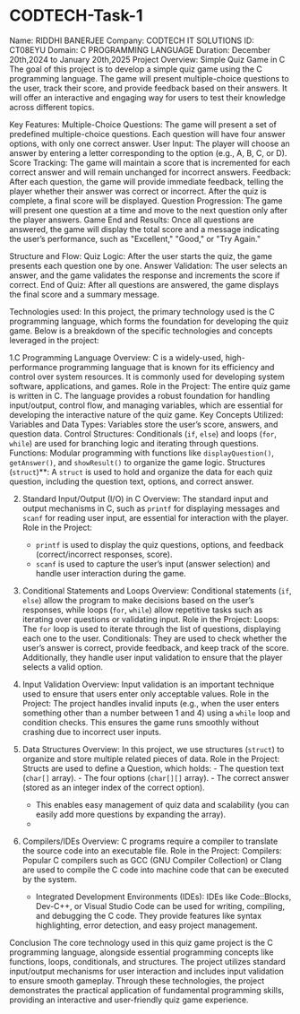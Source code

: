 # CODTECH-Task-1
Name: RIDDHI BANERJEE
Company: CODTECH IT SOLUTIONS
ID: CT08EYU
Domain: C PROGRAMMING LANGUAGE
Duration: December 20th,2024 to January 20th,2025
Project Overview: 
Simple Quiz Game in C
The goal of this project is to develop a simple quiz game using the C programming language. The game will present multiple-choice questions to the user, track their score, and provide feedback based on their answers. It will offer an interactive and engaging way for users to test their knowledge across different topics.

Key Features:
Multiple-Choice Questions: The game will present a set of predefined multiple-choice questions. Each question will have four answer options, with only one correct answer.
User Input: The player will choose an answer by entering a letter corresponding to the option (e.g., A, B, C, or D).
Score Tracking: The game will maintain a score that is incremented for each correct answer and will remain unchanged for incorrect answers.
Feedback: After each question, the game will provide immediate feedback, telling the player whether their answer was correct or incorrect. After the quiz is complete, a final score will be displayed.
Question Progression: The game will present one question at a time and move to the next question only after the player answers.
Game End and Results: Once all questions are answered, the game will display the total score and a message indicating the user’s performance, such as "Excellent," "Good," or "Try Again."

Structure and Flow:
Quiz Logic: After the user starts the quiz, the game presents each question one by one.
Answer Validation: The user selects an answer, and the game validates the response and increments the score if correct.
End of Quiz: After all questions are answered, the game displays the final score and a summary message.

Technologies used:
In this project, the primary technology used is the C programming language, which forms the foundation for developing the quiz game. Below is a breakdown of the specific technologies and concepts leveraged in the project:

1.C Programming Language
Overview: C is a widely-used, high-performance programming language that is known for its efficiency and control over system resources. It is commonly used for developing system software, applications, and games.
Role in the Project: The entire quiz game is written in C. The language provides a robust foundation for handling input/output, control flow, and managing variables, which are essential for developing the interactive nature of the quiz game.
Key Concepts Utilized:
Variables and Data Types: Variables store the user’s score, answers, and question data.
Control Structures: Conditionals (`if`, `else`) and loops (`for`, `while`) are used for branching logic and iterating through questions.
Functions: Modular programming with functions like `displayQuestion()`, `getAnswer()`, and `showResult()` to organize the game logic.
Structures (`struct`)**: A `struct` is used to hold and organize the data for each quiz question, including the question text, options, and correct answer.

 2. Standard Input/Output (I/O) in C
   Overview: The standard input and output mechanisms in C, such as `printf` for displaying messages and `scanf` for reading user input, are essential for interaction with the player.
   Role in the Project: 
     - `printf` is used to display the quiz questions, options, and feedback (correct/incorrect responses, score).
     - `scanf` is used to capture the user’s input (answer selection) and handle user interaction during the game.

3. Conditional Statements and Loops
   Overview: Conditional statements (`if`, `else`) allow the program to make decisions based on the user’s responses, while loops (`for`, `while`) allow repetitive tasks such as iterating over questions or 
   validating input.
   Role in the Project:
     Loops: The `for` loop is used to iterate through the list of questions, displaying each one to the user.
     Conditionals: They are used to check whether the user’s answer is correct, provide feedback, and keep track of the score. Additionally, they handle user input validation to ensure that the player selects a        valid option.

4. Input Validation
   Overview: Input validation is an important technique used to ensure that users enter only acceptable values.
   Role in the Project: The project handles invalid inputs (e.g., when the user enters something other than a number between 1 and 4) using a `while` loop and condition checks. This ensures the game runs smoothly 
   without crashing due to incorrect user inputs.

5. Data Structures
   Overview: In this project, we use structures (`struct`) to organize and store multiple related pieces of data.
   Role in the Project:
   Structs are used to define a Question, which holds:
       - The question text (`char[]` array).
       - The four options (`char[][]` array).
       - The correct answer (stored as an integer index of the correct option).
   - This enables easy management of quiz data and scalability (you can easily add more questions by expanding the array).
   - 
7. Compilers/IDEs
   Overview: C programs require a compiler to translate the source code into an executable file.
   Role in the Project:
   Compilers: Popular C compilers such as GCC (GNU Compiler Collection) or Clang are used to compile the C code into machine code that can be executed by the system.
     - Integrated Development Environments (IDEs): IDEs like Code::Blocks, Dev-C++, or Visual Studio Code can be used for writing, compiling, and debugging the C code. They provide features like syntax 
       highlighting, error detection, and easy project management.

Conclusion
The core technology used in this quiz game project is the C programming language, alongside essential programming concepts like functions, loops, conditionals, and structures. The project utilizes standard input/output mechanisms for user interaction and includes input validation to ensure smooth gameplay. Through these technologies, the project demonstrates the practical application of fundamental programming skills, providing an interactive and user-friendly quiz game experience.
